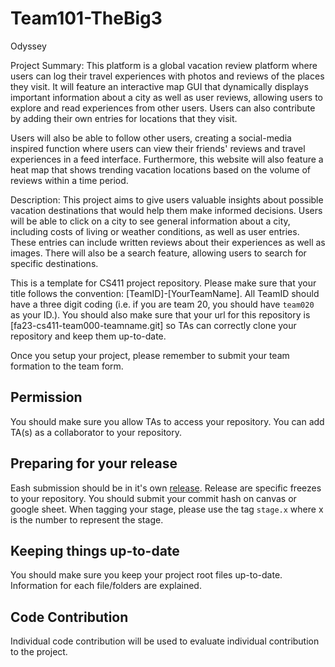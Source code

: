 # Team101-TheBig3

Odyssey

Project Summary:
This platform is a global vacation review platform where users can log their travel experiences with photos and reviews of the places they visit. It will feature an interactive map GUI that dynamically displays important information about a city as well as user reviews, allowing users to explore and read experiences from other users. Users can also contribute by adding their own entries for locations that they visit.

Users will also be able to follow other users, creating a social-media inspired function where users can view their friends' reviews and travel experiences in a feed interface. Furthermore, this website will also feature a heat map that shows trending vacation locations based on the volume of reviews within a time period.

Description:
This project aims to give users valuable insights about possible vacation destinations that would help them make informed decisions. Users will be able to click on a city to see general information about a city, including costs of living or weather conditions, as well as user entries. These entries can include written reviews about their experiences as well as images. There will also be a search feature, allowing users to search for specific destinations.

This is a template for CS411 project repository. Please make sure that your title follows the convention: [TeamID]-[YourTeamName]. All TeamID should have a three digit coding (i.e. if you are team 20, you should have `team020` as your ID.). You should also make sure that your url for this repository is [fa23-cs411-team000-teamname.git] so TAs can correctly clone your repository and keep them up-to-date.

Once you setup your project, please remember to submit your team formation to the team form.

## Permission
You should make sure you allow TAs to access your repository. You can add TA(s) as a collaborator to your repository.

## Preparing for your release
Eash submission should be in it's own [release](https://docs.github.com/en/repositories/releasing-projects-on-github/about-releases). Release are specific freezes to your repository. You should submit your commit hash on canvas or google sheet. When tagging your stage, please use the tag `stage.x` where x is the number to represent the stage.

## Keeping things up-to-date
You should make sure you keep your project root files up-to-date. Information for each file/folders are explained.

## Code Contribution
Individual code contribution will be used to evaluate individual contribution to the project.
